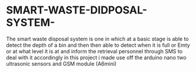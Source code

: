 # SMART-WASTE-DIDPOSAL-SYSTEM-
The smart waste disposal system is one in which at a basic stage is able to detect the depth of a bin and then then able to detect when it is full or Emty or at what level it is at and inform the retrieval personnel through SMS to  deal with it accordingly   in this project i made use off the arduino nano  two ultrasonic sensors and GSM module (A6mini) 
